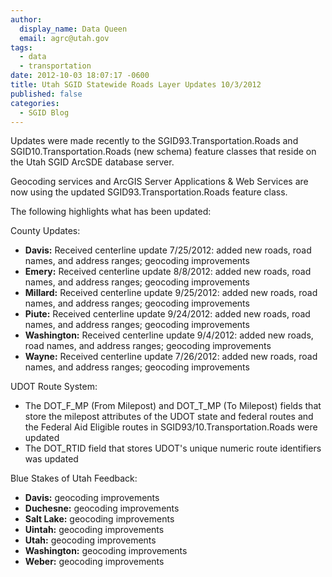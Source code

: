 ```yaml
---
author:
  display_name: Data Queen
  email: agrc@utah.gov
tags:
  - data
  - transportation
date: 2012-10-03 18:07:17 -0600
title: Utah SGID Statewide Roads Layer Updates 10/3/2012
published: false
categories:
  - SGID Blog
---
```

Updates were made recently to the SGID93.Transportation.Roads and SGID10.Transportation.Roads (new schema) feature classes that reside on the Utah SGID ArcSDE database server.

Geocoding services and ArcGIS Server Applications & Web Services are now using the updated SGID93.Transportation.Roads feature class.

The following highlights what has been updated:

County Updates:

- **Davis:** Received centerline update 7/25/2012: added new roads, road names, and address ranges; geocoding improvements
- **Emery:** Received centerline update 8/8/2012: added new roads, road names, and address ranges; geocoding improvements
- **Millard:** Received centerline update 9/25/2012: added new roads, road names, and address ranges; geocoding improvements
- **Piute:** Received centerline update 9/24/2012: added new roads, road names, and address ranges; geocoding improvements
- **Washington:** Received centerline update 9/4/2012: added new roads, road names, and address ranges; geocoding improvements
- **Wayne:** Received centerline update 7/26/2012: added new roads, road names, and address ranges; geocoding improvements

UDOT Route System:

- The DOT\_F\_MP (From Milepost) and DOT\_T\_MP (To Milepost) fields that store the milepost attributes of the UDOT state and federal routes and the Federal Aid Eligible routes in SGID93/10.Transportation.Roads were updated
- The DOT_RTID field that stores UDOT's unique numeric route identifiers was updated

Blue Stakes of Utah Feedback:

- **Davis:** geocoding improvements
- **Duchesne:** geocoding improvements
- **Salt Lake:** geocoding improvements
- **Uintah:** geocoding improvements
- **Utah:** geocoding improvements
- **Washington:** geocoding improvements
- **Weber:** geocoding improvements
